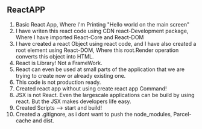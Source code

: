 ## ReactAPP
1. Basic React App, Where I'm Printing "Hello world on the main screen"
2. I have writen this react code using CDN react-Development package, Where I have imported React-Core and React-DOM
3. I have created a react Object using react code, and I have also created a root element using React-DOM, Where this root.Render operation converts this object into HTML.
4. React is Library! Not a FrameWork. 
5. React can even be used at small parts of the application that we are trying to create now or already existing one.
6. This code is not production ready. 
7. Created react app without using create react app Command!
8. JSX is not React. Even the largescale applications can be build by using react. But the JSX makes developers    life easy.
9. Created Scripts --> start and build!
10. Created a .gitignore, as i dont want to push the node_modules, Parcel-cache and dist.

